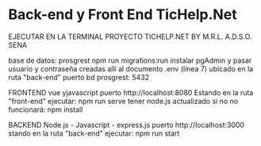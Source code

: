 # Back-end y Front End TicHelp.Net 

EJECUTAR EN LA TERMINAL PROYECTO TICHELP.NET BY M.R.L. A.D.S.O. SENA

base de datos: prosgrest
npm run migrations:run
instalar pgAdmin y pasar usuario y contraseña creadas allí al documento .env (línea 7) ubicado en la ruta "back-end"
puerto bd prosgrest: 5432

FRONTEND vue yjavascript puerto http://localhost:8080
Estando en la ruta "front-end" ejecutar: npm run serve
tener node.js actualizado si no no funcionará: npm install

BACKEND Node.js - Javascript - express.js puerto http://localhost:3000
stando en la ruta "back-end" ejecutar: npm run start